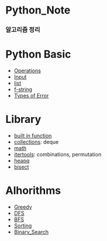 # Python_Note
### 알고리즘 정리
# Python Basic
* [Operations](https://github.com/PingpingPapa/Python_Note/wiki/Operations)
* [Input](https://github.com/PingpingPapa/Python_Note/wiki/input)
* [list](https://github.com/PingpingPapa/Python_Note/wiki/list)
* [f-string](https://github.com/PingpingPapa/Python_Note/wiki/f-string)
* [Types of Error](https://github.com/PingpingPapa/Python_Note/wiki/Types-of-Error)

# Library
* [built in function](https://github.com/PingpingPapa/Python_Note/wiki/built-in-function)   
* [collections](https://github.com/PingpingPapa/Python_Note/wiki/collections): deque  
* [math](https://github.com/PingpingPapa/Python_Note/wiki/math)  
* [itertools](https://github.com/PingpingPapa/Python_Note/wiki/itertools): combinations, permutation 
* [heapq](https://github.com/PingpingPapa/Python_Note/wiki/heapq)
* [bisect](https://github.com/PingpingPapa/Python_Note/wiki/bisect)


# Alhorithms
* [Greedy](https://github.com/PingpingPapa/Python_Note/wiki/Greedy)
* [DFS](https://github.com/PingpingPapa/Python_Note/wiki/DFS)
* [BFS](https://github.com/PingpingPapa/Python_Note/wiki/BFS)
* [Sorting](https://github.com/PingpingPapa/Python_Note/wiki/Sorting)
* [Binary_Search](https://github.com/PingpingPapa/Python_Note/wiki/Binary_Search)
